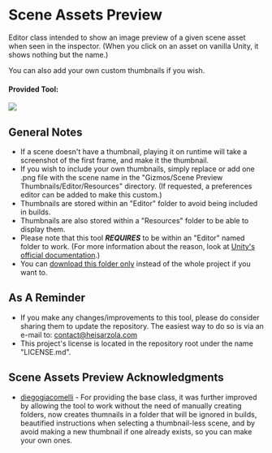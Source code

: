 # Scene Assets Preview
Editor class intended to show an image preview of a given scene asset when seen in the inspector. (When you click on an asset on vanilla Unity, it shows nothing but the name.)

You can also add your own custom thumbnails if you wish.

#### Provided Tool:
![](https://github.com/heisarzola/Unity-Development-Tools/blob/master/Tools/Editor/Scene%20Assets%20Preview/Scene%20Assets%20Preview.gif)

## General Notes

* If a scene doesn't have a thumbnail, playing it on runtime will take a screenshot of the first frame, and make it the thumbnail.
* If you wish to include your own thumbnails, simply replace or add one .png file with the scene name in the "Gizmos/Scene Preview Thumbnails/Editor/Resources" directory. (If requested, a preferences editor can be added to make this custom.)
* Thumbnails are stored within an "Editor" folder to avoid being included in builds.
* Thumbnails are also stored within a "Resources" folder to be able to display them.
* Please note that this tool ***REQUIRES*** to be within an "Editor" named folder to work. (For more information about the reason, look at [Unity's official documentation](https://docs.unity3d.com/560/Documentation/Manual/SpecialFolders.html).)
* You can [download this folder only](https://minhaskamal.github.io/DownGit/#/home?url=https://github.com/heisarzola/Unity-Development-Tools/tree/master/Tools/Editor/Scene%20Assets%20Preview) instead of the whole project if you want to.

## As A Reminder 
* If you make any changes/improvements to this tool, please do consider sharing them to update the repository. The easiest way to do so is via an e-mail to: contact@heisarzola.com
* This project's license is located in the repository root under the name "LICENSE.md".

## Scene Assets Preview Acknowledgments

* [diegogiacomelli](https://diegogiacomelli.com.br/unity3d-scenepreview-inspector/) - For providing the base class, it was further improved by allowing the tool to work without the need of manually creating folders, now creates thumnails in a folder that will be ignored in builds, beautified instructions when selecting a thumbnail-less scene, and by avoid making a new thumbnail if one already exists, so you can make your own ones.